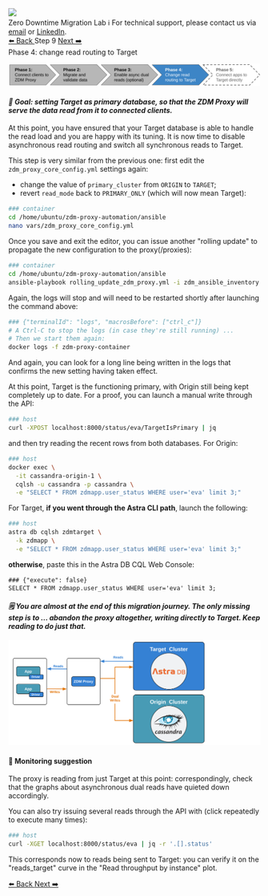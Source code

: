 <!-- TOP -->
<div class="top">
  <img class="scenario-academy-logo" src="https://datastax-academy.github.io/katapod-shared-assets/images/ds-academy-2023.svg" />
  <div class="scenario-title-section">
    <span class="scenario-title">Zero Downtime Migration Lab</span>
    <span class="scenario-subtitle">ℹ️ For technical support, please contact us via <a href="mailto:aleksandr.volochnev@datastax.com">email</a> or <a href="https://dtsx.io/aleks">LinkedIn</a>.</span>
  </div>
</div>

<!-- NAVIGATION -->
<div id="navigation-top" class="navigation-top">
 <a href='command:katapod.loadPage?[{"step":"step8"}]' 
   class="btn btn-dark navigation-top-left">⬅️ Back
 </a>
<span class="step-count">Step 9</span>
 <a href='command:katapod.loadPage?[{"step":"step10"}]' 
    class="btn btn-dark navigation-top-right">Next ➡️
  </a>
</div>

<!-- CONTENT -->

<div class="step-title">Phase 4: change read routing to Target</div>

![Phase 4](images/p4.png)

#### _🎯 Goal: setting Target as primary database, so that the ZDM Proxy will serve the data read from it to connected clients._

At this point, you have ensured that your Target database is able to handle
the read load and you are happy with its tuning.
It is now time to disable asynchronous read routing and
switch all synchronous reads to Target.

This step is very similar from the previous one: first
edit the `zdm_proxy_core_config.yml` settings again:

- change the value of `primary_cluster` from
`ORIGIN` to `TARGET`;
- revert `read_mode` back to `PRIMARY_ONLY` (which will now mean Target):

```bash
### container
cd /home/ubuntu/zdm-proxy-automation/ansible
nano vars/zdm_proxy_core_config.yml
```

Once you save and exit the editor, you can issue another
"rolling update" to propagate the new configuration
to the proxy(/proxies):

```bash
### container
cd /home/ubuntu/zdm-proxy-automation/ansible
ansible-playbook rolling_update_zdm_proxy.yml -i zdm_ansible_inventory
```

Again, the logs will stop and will need to be restarted shortly after launching
the command above:

```bash
### {"terminalId": "logs", "macrosBefore": ["ctrl_c"]}
# A Ctrl-C to stop the logs (in case they're still running) ...
# Then we start them again:
docker logs -f zdm-proxy-container
```

And again, you can look for a long line being written in the logs that
confirms the new setting having taken effect.

At this point, Target is the functioning primary, with Origin still being kept completely up to date.
For a proof, you can launch a manual write through the API:

```bash
### host
curl -XPOST localhost:8000/status/eva/TargetIsPrimary | jq
```

and then try reading the recent rows from both databases. For Origin:

```bash
### host
docker exec \
  -it cassandra-origin-1 \
  cqlsh -u cassandra -p cassandra \
  -e "SELECT * FROM zdmapp.user_status WHERE user='eva' limit 3;"
```

For Target, **if you went through the Astra CLI path**, launch the following:

```bash
### host
astra db cqlsh zdmtarget \
  -k zdmapp \
  -e "SELECT * FROM zdmapp.user_status WHERE user='eva' limit 3;"
```

**otherwise**, paste this in the Astra DB CQL Web Console:

```cql
### {"execute": false}
SELECT * FROM zdmapp.user_status WHERE user='eva' limit 3;
```

#### _🗒️ You are almost at the end of this migration journey. The only missing step is to ... abandon the proxy altogether, writing directly to Target. Keep reading to do just that._

![Schema, phase 4](images/schema4_r.png)

#### 🔎 Monitoring suggestion

The proxy is reading from just Target at this point: correspondingly,
check that the graphs about asynchronous dual reads have quieted down accordingly.

You can also try issuing several reads through the API with (click repeatedly
to execute many times):

```bash
### host
curl -XGET localhost:8000/status/eva | jq -r '.[].status'
```

This corresponds now to reads being sent to Target: you can verify it on
the "reads_target" curve in the "Read throughput by instance" plot.

<!-- NAVIGATION -->
<div id="navigation-bottom" class="navigation-bottom">
 <a href='command:katapod.loadPage?[{"step":"step8"}]'
   class="btn btn-dark navigation-bottom-left">⬅️ Back
 </a>
 <a href='command:katapod.loadPage?[{"step":"step10"}]'
    class="btn btn-dark navigation-bottom-right">Next ➡️
  </a>
</div>
